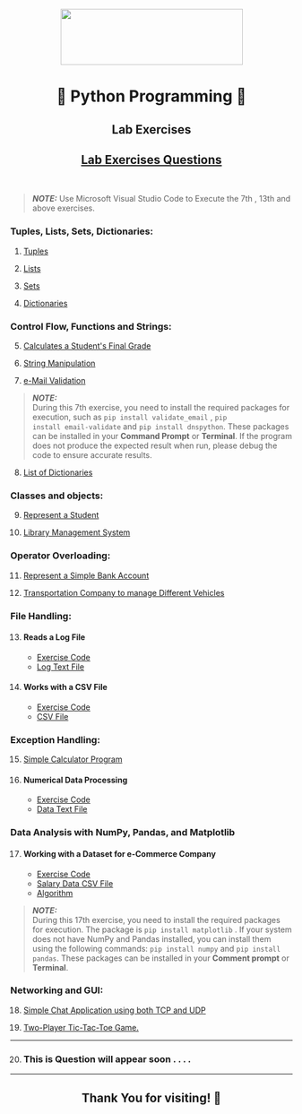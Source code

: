 <br/>
<div align="center"><img align="center" src="https://www.python.org/static/community_logos/python-logo-generic.svg" height="100" width="325" /></div>
<h1 align="center">🚀 Python Programming 📖</h1>

<h2 align="center"> Lab Exercises </h2>

<div align="center" ><h2><a href="./QUESTIONS.md">Lab Exercises Questions</a></h2><br/></div>

> **_NOTE:_**  Use Microsoft Visual Studio Code to Execute the 7th , 13th and  above exercises.

### Tuples, Lists, Sets, Dictionaries:

1. [Tuples](./Exercise/1.py)

2. [Lists](./Exercise/2.py)

3. [Sets](./Exercise/3.py)

4. [Dictionaries](./Exercise/4.py)

### Control Flow, Functions and Strings:

5. [Calculates a Student's Final Grade](./Exercise/5.py)

6. [String Manipulation](./Exercise/6.py)
 
7. [e-Mail Validation](./Exercise/7.py)
 > **_NOTE:_**   
During this 7th exercise, you need to install the required packages for execution, such as <code>pip install validate_email</code> , <code>pip install email-validate</code> and <code>pip install dnspython</code>. These packages can be installed in your <b>Command Prompt</b> or <b>Terminal</b>. If the program does not produce the expected result when run, please debug the code to ensure accurate results.

8. [List of Dictionaries](./Exercise/8.py)

### Classes and objects:

9. [Represent a Student](./Exercise/9.py)

10. [Library Management System](./Exercise/10.py)

### Operator Overloading:

11. [Represent a Simple Bank Account](./Exercise/11.py)

12. [Transportation Company to manage Different Vehicles](./Exercise/12.py)

### File Handling:

13. #### Reads a Log File
    - [Exercise Code](./Exercise/13.py)
    - [Log Text File](./Exercise/log_file.txt)

14. #### Works with a CSV File
    - [Exercise Code](./Exercise/14.py)
    - [CSV File](./Exercise/employee_data.csv)

### Exception Handling:

15. [Simple Calculator Program](./Exercise/15.py)

16. #### Numerical Data Processing
    - [Exercise Code](./Exercise/16.py)
    - [Data Text File](./Exercise/data.txt)

### Data Analysis with NumPy, Pandas, and Matplotlib

17. #### Working with a Dataset for e-Commerce Company
    - [Exercise Code](./Exercise/17.py)
    - [Salary Data CSV File](./Exercise/sales_data.csv)
    - [Algorithm](./17th-Algorithm.md)
 > **_NOTE:_**   
During this 17th exercise, you need to install the required packages for execution. The package is  <code>pip install matplotlib</code> . If your system does not have NumPy and Pandas installed, you can install them using the following commands: <code>pip install numpy</code> and <code>pip install pandas</code>. These packages can be installed in your <b>Comment prompt</b> or <b>Terminal</b>.

### Networking and GUI:

18. [Simple Chat Application using both TCP and UDP](./Exercise/18.py)

19. [Two-Player Tic-Tac-Toe Game.](./Exercise/19.py)

***

20. ### This is Question will appear soon . . . .

***
<div align="center" ><h2>Thank You for visiting! 🙏</h2></div>

